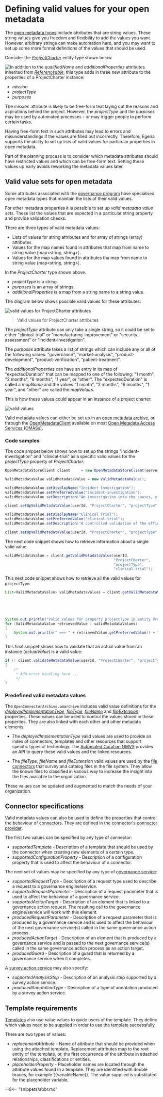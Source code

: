 <!-- SPDX-License-Identifier: CC-BY-4.0 -->
<!-- Copyright Contributors to the Egeria project 2020. -->

# Defining valid values for your open metadata

The [open metadata types](/types) include attributes that are string values.  These string values give you freedom and flexibility to add the values you want.  However, arbitrary strings can make automation hard, and you may want to set up some more formal definitions of the values that should be used.

Consider the [*ProjectCharter*](/types/4/0442-Project-Charter) entity type shown below.  

<img src="/guides/planning/valid-values/project-charter-type.svg" style="float:left">

In addition to the *qualifiedName* and *additionalProperties* attributes inherited from [*Referenceable*](/types/0/0010-Base-Model), this type adds in three new attribute to the properties of a ProjectCharter instance:

* *mission*
* *projectType*
* *purposes*

The *mission* attribute is likely to be free-form text laying out the reasons and aspirations behind the project.  However, the *projectType* and the *purposes* may be used by automated processes - or may trigger people to perform certain tasks.  

Having free-form text in such attributes may lead to errors and misunderstandings if the values are filled out incorrectly.  Therefore, Egeria supports the ability to set up lists of valid values for particular properties in open metadata.

Part of the planning process is to consider which metadata attributes should have restricted values and which can be free-form text. Setting these values up early avoids reworking the metadata values later.

## Valid value sets for open metadata

Some attributes associated with the [governance program](/guides/planning/governance-program/overview) have specialised open metadata types that maintain the lists of their valid values.

For other metadata properties it is possible to set up *valid metadata value sets*.  These list the values that are expected in a particular string property and provide validation checks.

There are three types of valid metadata values:

* Lists of values for string attributes and for array of strings (array<string>) attributes.
* Values for the map names found in attributes that map from name to string value (map<string, string>).
* Values for the map values found in attributes tha map from name to string value (map<string, string>).

In the *ProjectCharter* type shown above:

* *projectType* is a string.
* *purposes* is an array of strings.
* *additionalProperties* is a map from a string name to a string value.

The diagram below shows possible valid values for these attributes:

![valid values for ProjectCharter attributes](project-charter-valid-values.svg)
> Valid values for ProjectCharter attributes

The *projectType* attribute can only take a single string, so it could be set to either "clinical-trial" or "manufacturing-improvement" or "security-assessment" or "incident-investigation".

The *purposes* attribute takes a list of strings which can include any or all of the following values: "governance", "market-analysis", "product-development", "product-verification", "patient-treatment".

The *additionalProperties* can have an entry in its map of "expectedDuration" that can be mapped to one of the following: "1 month", "2 months", "6 months", "1 year", or "other".  The "expectedDuration" is called a *mapName* and the values "1 month", "2 months", "6 months", "1 year", and "other" are called the *mapValues*.

This is how these values could appear in an instance of a project charter:

![valid values](project-charter-instance.svg)


Valid metadata values can either be set up in an [open metadata archive](/concepts/open-metadata-archive), or through the [OpenMetadataClient](https://odpi.github.io/egeria/org/odpi/openmetadata/accessservices/governanceprogram/client/OpenMetadataStoreClient.html) available on most [Open Metadata Access Services (OMASs)](/services/omas).

### Code samples

The code snippet below shows how to set up the strings "incident-investigation" and "clinical-trial" as a specific valid values for the *projectType* property of *ProjectCharter*.

```java
OpenMetadataStoreClient client     = new OpenMetadataStoreClient(serverName, serverPlatformRootURL);

ValidMetadataValue validMetadataValue = new ValidMetadataValue();

validMetadataValue.setDisplayName("Incident Investigation");
validMetadataValue.setPreferredValue("incident-investigation");
validMetadataValue.setDescription("An investigation into the causes, effects and remedies for a detected incident.");

client.setUpValidMetadataValue(userId, "ProjectCharter", "projectType", validMetadataValue);

validMetadataValue.setDisplayName("Clinical Trial");
validMetadataValue.setPreferredValue("clinical-trial");
validMetadataValue.setDescription("A controlled validation of the efficacy of a particular treatment with selected patients.");

client.setUpValidMetadataValue(userId, "ProjectCharter", "projectType", validMetadataValue);

```
The next code snippet shows how to retrieve information about a single valid value.

```java
validMetadataValue = client.getValidMetadataValue(userId, 
                                                  "ProjectCharter", 
                                                  "projectType", 
                                                  "clinical-trial");
```
This next code snippet shows how to retrieve all the valid values for `projectType`:
```java
List<ValidMetadataValue> validMetadataValues = client.getValidMetadataValues(userId, 
                                                                             "ProjectCharter", 
                                                                             "projectType", 
                                                                             0, 
                                                                             0);

System.out.println("Valid values for property projectType in entity ProjectCharter");
for (ValidMetadataValue retrievedValue : validMetadataValues)
{
    System.out.println(" ==> " + retrievedValue.getPreferredValue() + " means " + retrievedValue.getDisplayName() + ": " + retrievedValue.getDescription());
}
```
This final snippet shows how to validate that an actual value from an instance (*actualValue*) is a valid value:
```java
if (! client.validateMetadataValue(userId, "ProjectCharter", "projectType", actualValue))
{
    /*
     * Add error handling here ...
     */
}
```

### Predefined valid metadata values

The `OpenConnectorArchive.omarchive` includes valid value definitions for the [*deployedImplementationType*](/concepts/deployed-implementation-type), [*fileType*](/concepts/file-type), [*fileName*](/types/2/0220-Files-and-Folders) and [*fileExtension*](/types/2/0220-Files-and-Folders) properties.  These values can be used to control the values stored in these properties.  They are also linked with each other and other metadata elements:

* The *deployedImplementationType* valid values are used to provide an index of connectors, templates and other resources that support specific types of technology.  The [Automated Curation OMVS](/services/omvs/automated-curation/overview) provides an API to query these valid values and the linked resources.

* The *fileType*, *fileName* and *fileExtension* valid values are used by the [file connectors](connectors/#files) that survey and catalog files in the file system.  They allow the known files to classified in various way to increase the insight into the files available to the organization.

These values can be updated and augmented to match the needs of your organization.

## Connector specifications

Valid metadata values can also be used to define the properties that control the behaviour of [connectors](/concepts/connector).  They are defined in the connector's [connector provider](/concepts/connector-provider).

The first two values can be specified by any type of connector:

* *supportedTemplate* - Description of a template that should be used by the connector when creating new elements of a certain type.
* *supportedConfigurationProperty* - Description of a configuration property that is used to affect the behaviour of a connector.

The next set of values may be specified by any type of [governance service](/concepts/governance-service):

* *supportedRequestType* - Description of a request type used to describe a request to a governance engine/service.
* *supportedRequestParameter* - Description of a request parameter that is used to affect the behaviour of a governance service.
* *supportedActionTarget* - Description of an element that is linked to a governance action request.  The resulting call to the governance engine/service will work with this element.
* *producedRequestParameter* - Description of a request parameter that is produced by a governance service and is used to affect the behaviour of the next governance service(s) called in the same governance action process.
* *producedActionTarget* - Description of an element that is produced by a governance service and is passed to the next governance service(s) called in the same governance action process as an action target.
* *producedGuard* - Description of a guard that is returned by a governance service when it completes.

A [survey action service](/concepts/survey-action-service) may also specify:

* *supportedAnalysisStep* - Description of an analysis step supported by a survey action service.
* *producedAnnotationType* - Description of a type of annotation produced by a survey action service.

## Template requirements

[Templates](/features/templated-cataloguing/overview) also use value values to guide users of the template.  They define which values need to be supplied in order to use the template successfully.

There are two types of values:

* *replacementAttribute* - Name of attribute that should be provided when using the attached template.  Replacement attributes map to the root entity of the template, or, the first occurrence of the attribute in attached relationships, classifications or entities.
* *placeholderProperty* - Placeholder names are located through the attribute values found in a template.  They are identified with double braces, for example {{variableName}}.  The value supplied is substituted for the placeholder variable.


--8<-- "snippets/abbr.md"
